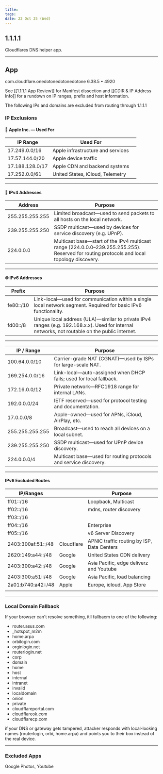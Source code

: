 ```yaml
---
title:
tags:
date: 22 Oct 25 (Wed)
---
```


## 1.1.1.1
Cloudflares DNS helper app.

---
 
## App
com.cloudflare.onedotonedotonedotone
6.38.5 • 4920

See [[1.1.1.1 App Review]] for Manifest dissection and [[CDIR & IP Address Info]] for a rundown on IP ranges, prefix and host information.

The following IPs and domains are excluded from routing through 1.1.1.1

### IP Exclusions

#### 🍏 Apple Inc. — Used For

| IP Range        | Used For                          |     |
| --------------- | --------------------------------- | --- |
| 17.249.0.0/16   | Apple infrastructure and services |     |
| 17.57.144.0/20  | Apple device traffic              |     |
| 17.188.128.0/17 | Apple CDN and backend systems     |     |
| 17.252.0.0/61   | United States, iCloud, Telemetry  |     |

---

#### 🧠 IPv4 Addresses

| Address         | Purpose                                                                                                                                    |
| --------------- | ------------------------------------------------------------------------------------------------------------------------------------------ |
| 255.255.255.255 | Limited broadcast—used to send packets to all hosts on the local network.                                                                  |
| 239.255.255.250 | SSDP multicast—used by devices for service discovery (e.g. UPnP).                                                                          |
| 224.0.0.0       | Multicast base—start of the IPv4 multicast range (224.0.0.0–239.255.255.255). Reserved for routing protocols and local topology discovery. |

---

#### 🌐 IPv6 Addresses

| Prefix   | Purpose                                                                 |
|----------|-------------------------------------------------------------------------|
| fe80::/10 | Link-local—used for communication within a single local network segment. Required for basic IPv6 functionality. |
| fd00::/8  | Unique local address (ULA)—similar to private IPv4 ranges (e.g. 192.168.x.x). Used for internal networks, not routable on the public internet. |

---


| IP / Range      | Purpose                                                            |
| --------------- | ------------------------------------------------------------------ |
| 100.64.0.0/10   | Carrier-grade NAT (CGNAT)—used by ISPs for large-scale NAT.        |
| 169.254.0.0/16  | Link-local—auto-assigned when DHCP fails; used for local fallback. |
| 172.16.0.0/12   | Private network—RFC1918 range for internal LANs.                   |
| 192.0.0.0/24    | IETF reserved—used for protocol testing and documentation.         |
| 17.0.0.0/8      | Apple-owned—used for APNs, iCloud, AirPlay, etc.                   |
| 255.255.255.255 | Broadcast—used to reach all devices on a local subnet.             |
| 239.255.255.250 | SSDP multicast—used for UPnP device discovery.                     |
| 224.0.0.0/4     | Multicast base—used for routing protocols and service discovery.   |

---

#### IPv6 Excluded Routes

| IP/Ranges          |            | Purpose                                    |
| ------------------ | ---------- | ------------------------------------------ |
| ff01::/16          |            | Loopback, Multicast                        |
| ff02::/16          |            | mdns, router discovery                     |
| ff03::/16          |            |                                            |
| ff04::/16          |            | Enterprise                                 |
| ff05::/16          |            | v6 Server Discovery                        |
| 2403:300af:51::/48 | Cloudflare | APNIC traffic routing by ISP, Data Centers |
| 2620:149:a44::/48  | Google     | United States CDN delivery                 |
| 2403:300:a42::/48  | Google     | Asia Pacific, edge deliverz and Youtube    |
| 2403:300:a51::/48  | Google     | Asia Pacific, load balancing               |
| 2a01:b740:a42::/48 | Apple      | Europe, icloud, App Store                  |
|                    |            |                                            |

---

### Local Domain Fallback
If your browser can't resolve something, itll fallbacm to one of the following:

- router.asus.com
- \_hotspot_m2m
- home.arpa
- orbilogin.com
- orginlogin.net
- routerlogin.net
- corp
- domain
- home
- host
- internal
- intranet
- invalid
- localdomain
- onion
- private
- cloudflareportal.com
- cloudflareok.com
- cloudflarecp.com

if your DNS or gateway gets tampered, attacker responds with local-looking names (routerlogin, orbi, home.arpa) and points you to their box instead of the real device.

---

### Excluded Apps

Google Photos, Youtube
